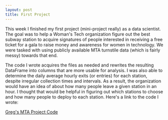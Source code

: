 ```yaml
---
layout: post
title: First Project
---
```


This week I finished my first project (mini-project really) as a data scientist.  The goal was to help a Woman's Tech
organization figure out the best subway station to acquire signatures of people interested in receiving a free ticket
for a gala to raise money and awareness for women in technology.  We were tasked with using publicly available MTA
turnstile data (which is fairly messy) towards that end.  

The code I wrote acquires the files as needed and rewrites the resulting DataFrame into columns that are more usable for analysis. I was also able to determine the daily average hourly exits (or entries) for each station, despite irregular collection times and intervals.  As a result, the organization would have an idea of about how many people leave a given station in an hour.  I thought that would be helpful in figuring out which stations to choose and how many people to deploy to each station.  Here's a link to the code I wrote:

[Greg's MTA Project Code](https://github.com/GregMFriedman/ds_projects/tree/master/turnstile_data_2015)
